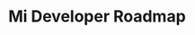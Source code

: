---
title: "Mi Developer Roadmap"
description: "Mi itinerario de aprendizaje para el desarrollo de aplicaciones web"
topics:
  - name: "Tecnologías core de frontend"
    status: "completed"
    description: "Dominio de las tecnologías Front-end esenciales, como HTML5, CSS3 y JavaScript ES2024."
    startDate: 2020-01-02
    # endDate: 2023-12-31
    resources:
      - "MDN Web Docs"
      - "JavaScript.info"
      - "CSS-Tricks"

  - name: "Frameworks modernos de Front-end"
    status: "in-progress"
    description: "Desarrollo avanzado con React 19, Next.js 14+ y soluciones de gestión de estados"
    startDate: 2024-03-02
    # endDate: 2024-03-31
    resources:
      - "React Documentation"
      - "Next.js Learn Platform"
      - "Redux Toolkit Guide"

  - name: "Desarrollo Backend"
    status: "in-progress"
    description: "Creación de sistemas backend escalables con Node.js, NestJS y gestión de bases de datos"
    startDate: 2024-01-15
    # endDate: 2024-04-30
    resources:
      - "NestJS Documentation"
      - "Node.js Best Practices"
      - "Database Design Fundamentals"

  - name: "Cloud & DevOps"
    status: "planned"
    description: "Infraestructura de nube, contenedorización e implementación de canalización CI/CD"
    startDate: 2024-05-01
    # endDate: 2024-07-31
    resources:
      - "AWS Documentation"
      - "Docker & Kubernetes Guide"
      - "GitHub Actions Workflow"

  - name: "Integración IA/ML"
    status: "planned"
    description: "Implementación de capacidades de IA en aplicaciones mediante la API OpenAI y LangChain"
    startDate: 2025-06-01
    # endDate: 2024-10-31
    resources:
      - "OpenAI API Documentation"
      - "LangChain Tutorials"
      - "Vector Database Implementation"

  - name: "Web Performance"
    status: "planned"
    description: "Técnicas de optimización del rendimiento de frontend y backend"
    startDate: 2025-03-05
    # endDate: 2023-12-31
    resources:
      - "Web Vitals Guide"
      - "Performance Optimization Techniques"
      - "Lighthouse Reports"

  - name: "Security Practices"
    status: "in-progress"
    description: "Aplicación de las mejores prácticas de seguridad y prevención de vulnerabilidades"
    startDate: 2024-12-01
    # endDate: 2024-04-30
    resources:
      - "OWASP Top 10"
      - "Web Security Guidelines"
      - "Authentication Patterns"

  - name: "Web3 Development"
    status: "planned"
    description: "Desarrollo de blockchain, contratos inteligentes y aplicaciones descentralizadas"
    startDate: 2025-09-02
    # endDate: 2024-12-31
    resources:
      - "Ethereum Documentation"
      - "Solidity Programming"
      - "Web3.js Guide"

  - name: "AR/VR Web Development"
    status: "planned"
    description: "Creación de experiencias web inmersivas con WebXR y Three.js"
    startDate: 2025-10-01
    # endDate: 2024-12-31
    resources:
      - "WebXR Device API"
      - "Three.js Documentation"
      - "React Three Fiber"

  - name: "Software Architecture"
    status: "completed"
    description: "Understanding and implementing various software architecture patterns"
    startDate: 2023-06-01
    # endDate: 2023-12-31
    resources:
      - "Clean Architecture Book"
      - "Microservices Patterns"
      - "System Design Principles"
---